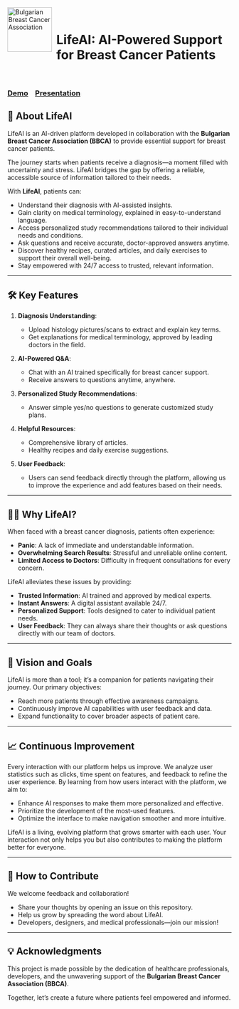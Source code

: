 <img src="https://life.bbca.bg/wp-content/uploads/2024/12/rose-lady.png" alt="Bulgarian Breast Cancer Association" width="100" align="left" style="margin-right: 10px;" />
<br>

# LifeAI: AI-Powered Support for Breast Cancer Patients  
<br>

### [Demo](https://lifeai.up.railway.app/info)&nbsp;&nbsp;&nbsp;&nbsp;[Presentation](https://www.canva.com/design/DAGfdV51uIc/1TrZgGRO1gdiulivfzucrQ/edit?utm_content=DAGfdV51uIc&utm_campaign=designshare&utm_medium=link2&utm_source=sharebutton)

## 🌟 About LifeAI  

LifeAI is an AI-driven platform developed in collaboration with the **Bulgarian Breast Cancer Association (BBCA)** to provide essential support for breast cancer patients.  

The journey starts when patients receive a diagnosis—a moment filled with uncertainty and stress. LifeAI bridges the gap by offering a reliable, accessible source of information tailored to their needs.  

With **LifeAI**, patients can:  
 - Understand their diagnosis with AI-assisted insights.
 - Gain clarity on medical terminology, explained in easy-to-understand language.
 - Access personalized study recommendations tailored to their individual needs and conditions.
 - Ask questions and receive accurate, doctor-approved answers anytime.
 - Discover healthy recipes, curated articles, and daily exercises to support their overall well-being.
 - Stay empowered with 24/7 access to trusted, relevant information.

---

## 🛠️ Key Features  

1. **Diagnosis Understanding**:  
   - Upload histology pictures/scans to extract and explain key terms.  
   - Get explanations for medical terminology, approved by leading doctors in the field.  

2. **AI-Powered Q&A**:  
   - Chat with an AI trained specifically for breast cancer support.  
   - Receive answers to questions anytime, anywhere.  

3. **Personalized Study Recommendations**:  
   - Answer simple yes/no questions to generate customized study plans.  

4. **Helpful Resources**:  
   - Comprehensive library of articles.  
   - Healthy recipes and daily exercise suggestions.  

5. **User Feedback**:  
   - Users can send feedback directly through the platform, allowing us to improve the experience and add features based on their needs.  

---

## 🧑‍⚕️ Why LifeAI?  

When faced with a breast cancer diagnosis, patients often experience:  
- **Panic**: A lack of immediate and understandable information.  
- **Overwhelming Search Results**: Stressful and unreliable online content.  
- **Limited Access to Doctors**: Difficulty in frequent consultations for every concern.  

LifeAI alleviates these issues by providing:  
- **Trusted Information**: AI trained and approved by medical experts.  
- **Instant Answers**: A digital assistant available 24/7.  
- **Personalized Support**: Tools designed to cater to individual patient needs.
- **User Feedback**: They can always share their thoughts or ask questions directly with our team of doctors.
---

## 🚀 Vision and Goals  

LifeAI is more than a tool; it’s a companion for patients navigating their journey. Our primary objectives:  
- Reach more patients through effective awareness campaigns.  
- Continuously improve AI capabilities with user feedback and data.  
- Expand functionality to cover broader aspects of patient care.  

---
## 📈 Continuous Improvement  

Every interaction with our platform helps us improve. We analyze user statistics such as clicks, time spent on features, and feedback to refine the user experience. By learning from how users interact with the platform, we aim to:  

- Enhance AI responses to make them more personalized and effective.  
- Prioritize the development of the most-used features.  
- Optimize the interface to make navigation smoother and more intuitive.
<p> LifeAI is a living, evolving platform that grows smarter with each user. Your interaction not only helps you but also contributes to making the platform better for everyone.  </p>

---
## 🤝 How to Contribute  

We welcome feedback and collaboration!  
- Share your thoughts by opening an issue on this repository.  
- Help us grow by spreading the word about LifeAI.  
- Developers, designers, and medical professionals—join our mission!  

---

## 💡 Acknowledgments  

This project is made possible by the dedication of healthcare professionals, developers, and the unwavering support of the **Bulgarian Breast Cancer Association (BBCA)**.  

Together, let’s create a future where patients feel empowered and informed.
